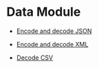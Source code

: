 Data Module
=================


* [Encode and decode JSON](md_doc_markdown_tutorial-data-json.html)

* [Encode and decode XML](md_doc_markdown_tutorial-data-xml.html)

* [Decode CSV](md_doc_markdown_tutorial-data-csv.html) 




